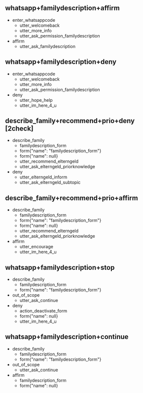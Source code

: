 <!-- Übergabe an WhatsApp -->
## whatsapp+familydescription+affirm
* enter_whatsappcode
  - utter_welcomeback
  - utter_more_info
  - utter_ask_permission_familydescription
* affirm
  - utter_ask_familydescription

## whatsapp+familydescription+deny
* enter_whatsappcode
  - utter_welcomeback
  - utter_more_info
  - utter_ask_permission_familydescription
* deny
  - utter_hope_help
  - utter_im_here_4_u

## describe_family+recommend+prio+deny [2check]
* describe_family
  - familydescription_form
  - form{"name": "familydescription_form"}
  - form{"name": null}
  - utter_recommend_elterngeld
  - utter_ask_elterngeld_priorknowledge
* deny
  - utter_elterngeld_inform
  - utter_ask_elterngeld_subtopic

## describe_family+recommend+prio+affirm
* describe_family
  - familydescription_form
  - form{"name": "familydescription_form"}
  - form{"name": null}
  - utter_recommend_elterngeld
  - utter_ask_elterngeld_priorknowledge
* affirm
  - utter_encourage
  - utter_im_here_4_u

## whatsapp+familydescription+stop
* describe_family
  - familydescription_form
  - form{"name": "familydescription_form"}
* out_of_scope
  - utter_ask_continue
* deny
  - action_deactivate_form
  - form{"name": null}
  - utter_im_here_4_u

## whatsapp+familydescription+continue
* describe_family
  - familydescription_form
  - form{"name": "familydescription_form"}
* out_of_scope
  - utter_ask_continue
* affirm
  - familydescription_form
  - form{"name": null}
  